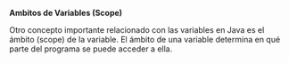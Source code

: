  **Ambitos de Variables (Scope)**

Otro concepto importante relacionado con las variables en Java es el ámbito (scope) de la variable. El ámbito de una variable determina en qué parte del programa se puede acceder a ella.